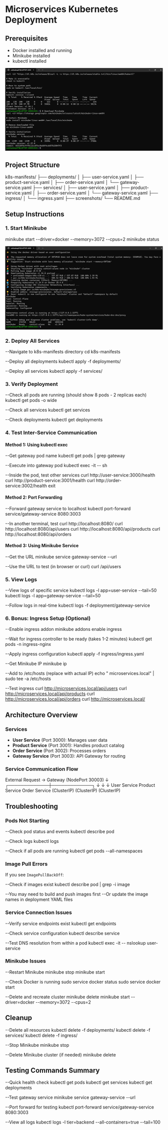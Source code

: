 # Microservices Kubernetes Deployment

## Prerequisites
- Docker installed and running
- Minikube installed
- kubectl installed


![alt text](Screenshot-1.jpg)


## Project Structure

k8s-manifests/
├── deployments/
│ ├── user-service.yaml
│ ├── product-service.yaml
│ ├── order-service.yaml
│ └── gateway-service.yaml
├── services/
│ ├── user-service.yaml
│ ├── product-service.yaml
│ ├── order-service.yaml
│ └── gateway-service.yaml
├── ingress/
│ └── ingress.yaml
├── screenshots/
└── README.md


## Setup Instructions

### 1. Start Minikube

minikube start --driver=docker --memory=3072 --cpus=2
minikube status

![alt text](Screenshot-2-1.jpg)


### 2. Deploy All Services

--Navigate to k8s-manifests directory
cd k8s-manifests

--Deploy all deployments
kubectl apply -f deployments/

--Deploy all services
kubectl apply -f services/


### 3. Verify Deployment

--Check all pods are running (should show 8 pods - 2 replicas each)
kubectl get pods -o wide

--Check all services
kubectl get services

--Check deployments
kubectl get deployments


### 4. Test Inter-Service Communication

#### Method 1: Using kubectl exec

--Get gateway pod name
kubectl get pods | grep gateway

--Execute into gateway pod
kubectl exec -it <gateway-pod-name> -- sh

--Inside the pod, test other services
curl http://user-service:3000/health
curl http://product-service:3001/health
curl http://order-service:3002/health
exit


#### Method 2: Port Forwarding

--Forward gateway service to localhost
kubectl port-forward service/gateway-service 8080:3003

--In another terminal, test
curl http://localhost:8080/
curl http://localhost:8080/api/users
curl http://localhost:8080/api/products
curl http://localhost:8080/api/orders



#### Method 3: Using Minikube Service

--Get the URL
minikube service gateway-service --url

--Use the URL to test (in browser or curl)
curl <minikube-url>/api/users


### 5. View Logs

--View logs of specific service
kubectl logs -l app=user-service --tail=50
kubectl logs -l app=gateway-service --tail=50

--Follow logs in real-time
kubectl logs -f deployment/gateway-service



### 6. Bonus: Ingress Setup (Optional)

--Enable ingress addon
minikube addons enable ingress

--Wait for ingress controller to be ready (takes 1-2 minutes)
kubectl get pods -n ingress-nginx

--Apply ingress configuration
kubectl apply -f ingress/ingress.yaml

--Get Minikube IP
minikube ip

--Add to /etc/hosts (replace <MINIKUBE-IP> with actual IP)
echo "<MINIKUBE-IP> microservices.local" | sudo tee -a /etc/hosts

--Test ingress
curl http://microservices.local/api/users
curl http://microservices.local/api/products
curl http://microservices.local/api/orders
curl http://microservices.local/



## Architecture Overview

### Services
- **User Service** (Port 3000): Manages user data
- **Product Service** (Port 3001): Handles product catalog
- **Order Service** (Port 3002): Processes orders
- **Gateway Service** (Port 3003): API Gateway for routing

### Service Communication Flow

External Request → Gateway (NodePort 30003)
↓
┌─────────────┼─────────────┐
↓ ↓ ↓
User Service Product Service Order Service
(ClusterIP) (ClusterIP) (ClusterIP)


## Troubleshooting

### Pods Not Starting

--Check pod status and events
kubectl describe pod <pod-name>

--Check logs
kubectl logs <pod-name>

--Check if all pods are running
kubectl get pods --all-namespaces


### Image Pull Errors
If you see `ImagePullBackOff`:

--Check if images exist
kubectl describe pod <pod-name> | grep -i image

--You may need to build and push images first
--Or update the image names in deployment YAML files


### Service Connection Issues

--Verify service endpoints exist
kubectl get endpoints

--Check service configuration
kubectl describe service <service-name>

--Test DNS resolution from within a pod
kubectl exec -it <pod-name> -- nslookup user-service


### Minikube Issues

--Restart Minikube
minikube stop
minikube start

--Check Docker is running
sudo service docker status
sudo service docker start

--Delete and recreate cluster
minikube delete
minikube start --driver=docker --memory=3072 --cpus=2


## Cleanup

--Delete all resources
kubectl delete -f deployments/
kubectl delete -f services/
kubectl delete -f ingress/

--Stop Minikube
minikube stop

--Delete Minikube cluster (if needed)
minikube delete


## Testing Commands Summary

--Quick health check
kubectl get pods
kubectl get services
kubectl get deployments

--Test gateway service
minikube service gateway-service --url

--Port forward for testing
kubectl port-forward service/gateway-service 8080:3003

--View all logs
kubectl logs -l tier=backend --all-containers=true --tail=100





